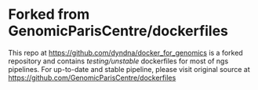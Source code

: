 Forked from GenomicParisCentre/dockerfiles
===========================================
This repo at https://github.com/dyndna/docker_for_genomics is a forked repository and contains *testing/unstable* dockerfiles for most of ngs pipelines. For up-to-date and stable pipeline, please visit original source at https://github.com/GenomicParisCentre/dockerfiles
